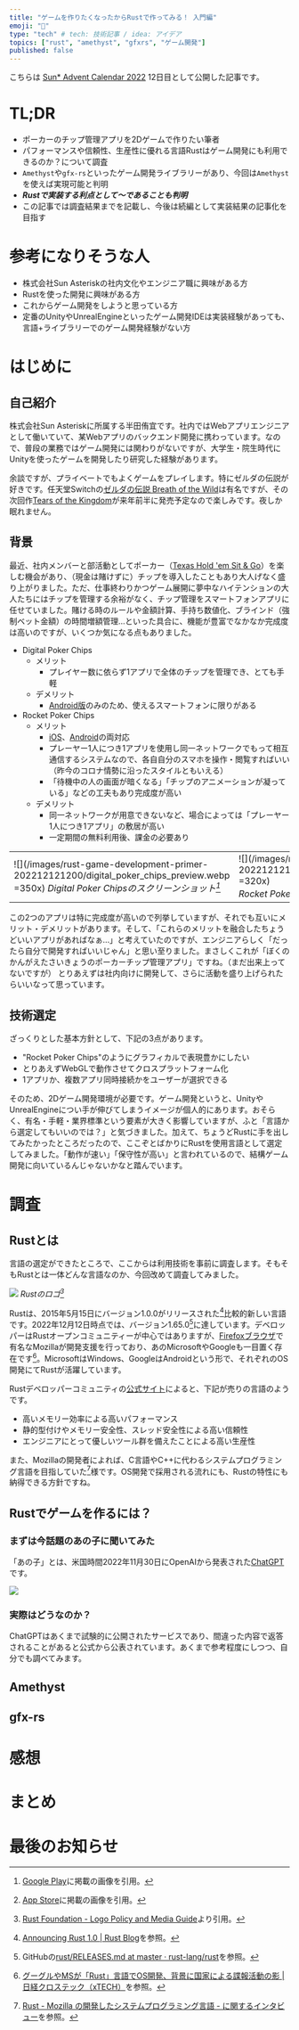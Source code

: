```yaml
---
title: "ゲームを作りたくなったからRustで作ってみる！ 入門編"
emoji: "🦀"
type: "tech" # tech: 技術記事 / idea: アイデア
topics: ["rust", "amethyst", "gfxrs", "ゲーム開発"]
published: false
---
```


こちらは [Sun\* Advent Calendar 2022](https://adventar.org/calendars/8211) 12日目として公開した記事です。

# TL;DR

- ポーカーのチップ管理アプリを2Dゲームで作りたい筆者
- パフォーマンスや信頼性、生産性に優れる言語Rustはゲーム開発にも利用できるのか？について調査
- `Amethyst`や`gfx-rs`といったゲーム開発ライブラリーがあり、今回は`Amethyst`を使えば実現可能と判明
- **_Rustで実装する利点として〜であることも判明_**
- この記事では調査結果までを記載し、今後は続編として実装結果の記事化を目指す

# 参考になりそうな人

- 株式会社Sun Asteriskの社内文化やエンジニア職に興味がある方
- Rustを使った開発に興味がある方
- これからゲーム開発をしようと思っている方
- 定番のUnityやUnrealEngineといったゲーム開発IDEは実装経験があっても、言語+ライブラリーでのゲーム開発経験がない方

# はじめに

## 自己紹介

株式会社Sun Asteriskに所属する半田侑宜です。社内ではWebアプリエンジニアとして働いていて、某Webアプリのバックエンド開発に携わっています。なので、普段の業務ではゲーム開発には関わりがないですが、大学生・院生時代にUnityを使ったゲームを開発したり研究した経験があります。

余談ですが、プライベートでもよくゲームをプレイします。特にゼルダの伝説が好きです。任天堂Switchの[ゼルダの伝説 Breath of the Wild](https://www.nintendo.co.jp/zelda/botw/index.html)は有名ですが、その次回作[Tears of the Kingdom](https://www.nintendo.co.jp/zelda/totk/index.html)が来年前半に発売予定なので楽しみです。夜しか眠れません。

## 背景

最近、社内メンバーと部活動としてポーカー（[Texas Hold 'em Sit & Go]()）を楽しむ機会があり、（現金は賭けずに）チップを導入したこともあり大人げなく盛り上がりました。ただ、仕事終わりかつゲーム展開に夢中なハイテンションの大人たちにはチップを管理する余裕がなく、チップ管理をスマートフォンアプリに任せていました。賭ける時のルールや金額計算、手持ち数値化、ブラインド（強制ベット金額）の時間増額管理…といった具合に、機能が豊富でなかなか完成度は高いのですが、いくつか気になる点もありました。

- Digital Poker Chips
  - メリット
    - プレイヤー数に依らず1アプリで全体のチップを管理でき、とても手軽
  - デメリット
    - [Android版](https://play.google.com/store/apps/details?id=rubewijk.DigitalPokerChips&hl=en&gl=US&pli=1)のみのため、使えるスマートフォンに限りがある
- Rocket Poker Chips
  - メリット
    - [iOS](https://apps.apple.com/jp/app/rocket-poker-chips/id1579858247)、[Android](https://play.google.com/store/apps/details?id=rocket.chips&hl=ja&gl=US)の両対応
    - プレーヤー1人につき1アプリを使用し同一ネットワークでもって相互通信するシステムなので、各自自分のスマホを操作・閲覧すればいい（昨今のコロナ情勢に沿ったスタイルともいえる）
    - 「待機中の人の画面が暗くなる」「チップのアニメーションが凝っている」などの工夫もあり完成度が高い
  - デメリット
    - 同一ネットワークが用意できないなど、場合によっては「プレーヤー1人につき1アプリ」の敷居が高い
    - 一定期間の無料利用後、課金の必要あり

<!-- prettier-ignore -->
|     |     |
| --- | --- |
| ![](/images/rust-game-development-primer-202212121200/digital_poker_chips_preview.webp =350x) *Digital Poker Chipsのスクリーンショット[^digital_poker_chips_screenshot]* | ![](/images/rust-game-development-primer-202212121200/rocket_poker_chips_preview.webp =320x)<br /> *Rocket Poker Chipsのスクリーンショット[^rocket_poker_chips_screenshot]* |

この2つのアプリは特に完成度が高いので列挙していますが、それでも互いにメリット・デメリットがあります。そして、「これらのメリットを融合したちょうどいいアプリがあればなぁ…」と考えていたのですが、エンジニアらしく「だったら自分で開発すればいいじゃん」と思い至りました。まさしくこれが「ぼくのかんがえたさいきょうのポーカーチップ管理アプリ」ですね。（まだ出来上ってないですが）
とりあえずは社内向けに開発して、さらに活動を盛り上げられたらいいなって思っています。

[^digital_poker_chips_screenshot]: [Google Play](https://play.google.com/store/apps/details?id=rubewijk.DigitalPokerChips&hl=en&gl=US&pli=1)に掲載の画像を引用。
[^rocket_poker_chips_screenshot]: [App Store](https://apps.apple.com/jp/app/rocket-poker-chips/id1579858247?platform=iphone)に掲載の画像を引用。

## 技術選定

ざっくりとした基本方針として、下記の3点があります。

- "Rocket Poker Chips"のようにグラフィカルで表現豊かにしたい
- とりあえずWebGLで動作させてクロスプラットフォーム化
- 1アプリか、複数アプリ同時接続かをユーザーが選択できる

そのため、2Dゲーム開発環境が必要です。ゲーム開発というと、UnityやUnrealEngineについ手が伸びてしまうイメージが個人的にあります。おそらく、有名・手軽・業界標準という要素が大きく影響していますが、ふと「言語から選定してもいいのでは？」と気づきました。加えて、ちょうどRustに手を出してみたかったところだったので、ここぞとばかりにRustを使用言語として選定してみました。「動作が速い」「保守性が高い」と言われているので、結構ゲーム開発に向いているんじゃないかなと踏んでいます。

# 調査

## Rustとは

言語の選定ができたところで、ここからは利用技術を事前に調査します。そもそもRustとは一体どんな言語なのか、今回改めて調査してみました。

<!-- prettier-ignore -->
![](/images/rust-game-development-primer-202212121200/rust-logo-blk.jpg)
*Rustのロゴ[^rust-logo]*

Rustは、2015年5月15日にバージョン1.0.0がリリースされた[^rust-released-version-1.0.0]比較的新しい言語です。2022年12月12日時点では、バージョン1.65.0[^rust-released-version-1.65.0]に達しています。デベロッパーはRustオープンコミュニティーが中心ではありますが、[Firefoxブラウザ](https://www.mozilla.org/ja/firefox/)で有名なMozillaが開発支援を行っており、あのMicrosoftやGoogleも一目置く存在です[^microsoft-and-google-use-rust]。MicrosoftはWindows、GoogleはAndroidという形で、それぞれのOS開発にてRustが活躍しています。

Rustデベロッパーコミュニティの[公式サイト](https://www.rust-lang.org/ja)によると、下記が売りの言語のようです。

- 高いメモリー効率による高いパフォーマンス
- 静的型付けやメモリー安全性、スレッド安全性による高い信頼性
- エンジニアにとって優しいツール群を備えたことによる高い生産性

また、Mozillaの開発者によれば、C言語やC++に代わるシステムプログラミング言語を目指していた[^mozilla_developer_interviewed_for_rust]様です。OS開発で採用される流れにも、Rustの特性にも納得できる方針ですね。

[^rust-logo]: [Rust Foundation - Logo Policy and Media Guide](https://foundation.rust-lang.org/policies/logo-policy-and-media-guide/)より引用。
[^rust-released-version-1.0.0]: [Announcing Rust 1.0 | Rust Blog](https://blog.rust-lang.org/2015/05/15/Rust-1.0.html)を参照。
[^rust-released-version-1.65.0]: GitHubの[rust/RELEASES.md at master · rust-lang/rust](https://github.com/rust-lang/rust/blob/master/RELEASES.md#version-1650-2022-11-03)を参照。
[^microsoft-and-google-use-rust]: [グーグルやMSが「Rust」言語でOS開発、背景に国家による諜報活動の影 | 日経クロステック（xTECH）](https://xtech.nikkei.com/atcl/nxt/column/18/00692/042700054/)を参照。
[^mozilla_developer_interviewed_for_rust]: [Rust - Mozilla の開発したシステムプログラミング言語 - に関するインタビュー](https://www.infoq.com/jp/news/2012/08/Interview-Rust/?itm_source=infoq_en&itm_medium=link_on_en_item&itm_campaign=item_in_other_langs)を参照。

## Rustでゲームを作るには？

### まずは今話題のあの子に聞いてみた

「あの子」とは、米国時間2022年11月30日にOpenAIから発表された[ChatGPT](https://openai.com/blog/chatgpt/)です。

![](/images/rust-game-development-primer-202212121200/chatgpt_way_to_game_dev_with_rust.png)

### 実際はどうなのか？

ChatGPTはあくまで試験的に公開されたサービスであり、間違った内容で返答されることがあると公式から公表されています。あくまで参考程度にしつつ、自分でも調べてみます。

## Amethyst

## gfx-rs

# 感想

# まとめ

# 最後のお知らせ
